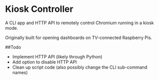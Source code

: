 Kiosk Controller
================

A CLI app and HTTP API to remotely control Chromium running in a kiosk mode.

Originally built for opening dashboards on TV-connected Raspberry Pis.

##Todo

- Implement HTTP API (likely through Python)
- Add option to disable HTTP API
- Clean up script code (also possibly change the CLI sub-command names)
